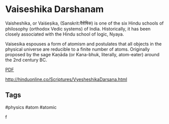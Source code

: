 # Vaiseshika Darshanam

Vaisheshika, or Vaiśeṣika, (Sanskrit:वैशॆषिक) is one of the six Hindu schools of philosophy (orthodox Vedic systems) of India. Historically, it has been closely associated with the Hindu school of logic, Nyaya.

Vaisesika espouses a form of atomism and postulates that all objects in the physical universe are reducible to a finite number of atoms. Originally proposed by the sage Kaṇāda (or Kana-bhuk, literally, atom-eater) around the 2nd century BC.


[PDF](http://hinduonline.co/vedicreserve/darshanas/vaisheshika.pdf)

http://hinduonline.co/Scriptures/VyesheshikaDarsana.html


## Tags

#physics #atom #atomic

f